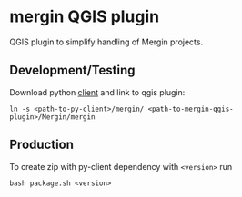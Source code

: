 # mergin QGIS plugin

QGIS plugin to simplify handling of Mergin projects.

## Development/Testing
Download python [client](https://gitlab.cloud.lutraconsulting.co.uk/mergin/py-client) and
link to qgis plugin:

    ln -s <path-to-py-client>/mergin/ <path-to-mergin-qgis-plugin>/Mergin/mergin

## Production
To create zip with py-client dependency with `<version>` run

    bash package.sh <version>